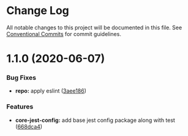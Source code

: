 # Change Log

All notable changes to this project will be documented in this file.
See [Conventional Commits](https://conventionalcommits.org) for commit guidelines.

# 1.1.0 (2020-06-07)

### Bug Fixes

- **repo:** apply eslint ([3aee186](https://github.com/newrade/newrade/tree/master/packages/core-yo-generator/commit/3aee186dc3fb60867c640287a9a08297eef5eefd))

### Features

- **core-jest-config:** add base jest config package along with test ([668dca4](https://github.com/newrade/newrade/tree/master/packages/core-yo-generator/commit/668dca4388008d859e7c2f7c02b9457cae481ee5))
